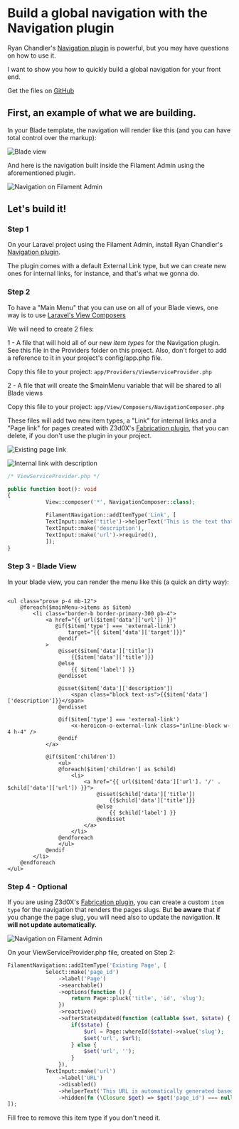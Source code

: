 # Build a global navigation with the Navigation plugin

Ryan Chandler's [Navigation plugin](https://filamentphp.com/plugins/navigation) is powerful, but you may have questions on how to use it.

I want to show you how to quickly build a global navigation for your front end.

Get the files on [GitHub](https://github.com/sjardim/filament-tricks)

## First, an example of what we are building.

In your Blade template, the navigation will render like this (and you can have total control over the markup):

![Blade view](https://raw.githubusercontent.com/sjardim/filament-tricks/main/screenshots/filament-navigation-00.png)

And here is the navigation built inside the Filament Admin using the aforementioned plugin. 

![Navigation on Filament Admin](https://raw.githubusercontent.com/sjardim/filament-tricks/main/screenshots/filament-navigation-01.png)

## Let's build it!

### Step 1

On your Laravel project using the Filament Admin, install Ryan Chandler's [Navigation plugin](https://filamentphp.com/plugins/navigation).

The plugin comes with a default External Link type, but we can create new ones for internal links, for instance, and that's what we gonna do.

### Step 2

To have a "Main Menu" that you can use on all of your Blade views, one way is to use [Laravel's View Composers](https://laravel.com/docs/10.x/views#view-composers)

We will need to create 2 files:

1 - A file that will hold all of our new *item types* for the Navigation plugin. See this file in the Providers folder on this project. Also, don't forget to add a reference to it in your project's config/app.php file. 

Copy this file to your project: `app/Providers/ViewServiceProvider.php` 

2 - A file that will create the $mainMenu variable that will be shared to all Blade views

Copy this file to your project: `app/View/Composers/NavigationComposer.php` 

These files will add two new item types, a "Link" for internal links and a "Page link" for pages created with Z3d0X's [Fabrication plugin](https://filamentphp.com/plugins/fabricator), that you can delete, if you don't use the plugin in your project.

![Existing page link](https://raw.githubusercontent.com/sjardim/filament-tricks/main/screenshots/filament-navigation-02.png)

![Internal link with description](https://raw.githubusercontent.com/sjardim/filament-tricks/main/screenshots/filament-navigation-03.png)

```php
/* ViewServiceProvider.php */

public function boot(): void
{
            View::composer('*', NavigationComposer::class);

            FilamentNavigation::addItemType('Link', [
            TextInput::make('title')->helperText('This is the text that will be displayed in the navigation menu.'),
            TextInput::make('description'),
            TextInput::make('url')->required(),
            ]);
}
```

### Step 3 - Blade View

In your blade view, you can render the menu like this (a quick an dirty way): 
```blade

<ul class="prose p-4 mb-12">
    @foreach($mainMenu->items as $item)
        <li class="border-b border-primary-300 pb-4">
            <a href="{{ url($item['data']['url']) }}"
               @if($item['type'] === 'external-link')
                   target="{{ $item['data']['target']}}"
                @endif
            >
                @isset($item['data']['title'])
                    {{$item['data']['title']}}
                @else
                    {{ $item['label'] }}
                @endisset

                @isset($item['data']['description'])
                    <span class="block text-xs">{{$item['data']['description']}}</span>
                @endisset

                @if($item['type'] === 'external-link')
                    <x-heroicon-o-external-link class="inline-block w-4 h-4" />
                @endif
            </a>

            @if($item['children'])
                <ul>
                @foreach($item['children'] as $child)
                    <li>
                        <a href="{{ url($item['data']['url']. '/' . $child['data']['url']) }}">
                            @isset($child['data']['title'])
                                {{$child['data']['title']}}
                            @else
                                {{ $child['label'] }}
                            @endisset
                        </a>
                    </li>
                @endforeach
                </ul>
            @endif
        </li>
    @endforeach
</ul>

```

### Step 4 - Optional

If you are using Z3d0X's [Fabrication plugin](https://filamentphp.com/plugins/fabricator), you can create a custom `item type` for the navigation that renders the pages slugs. But **be aware** that if you change the page slug, you will need also to update the navigation. **It will not update automatically.**

![Navigation on Filament Admin](https://raw.githubusercontent.com/sjardim/filament-tricks/main/screenshots/filament-navigation-05.png)

On your ViewServiceProvider.php file, created on Step 2: 

```php
FilamentNavigation::addItemType('Existing Page', [
            Select::make('page_id')
                ->label('Page')
                ->searchable()
                ->options(function () {
                    return Page::pluck('title', 'id', 'slug');
                })
                ->reactive()
                ->afterStateUpdated(function (callable $set, $state) {
                    if($state) {
                        $url = Page::whereId($state)->value('slug');
                        $set('url', $url);
                    } else {
                        $set('url', '');
                    }
                }),
            TextInput::make('url')
                ->label('URL')
                ->disabled()
                ->helperText('This URL is automatically generated based on the page you select above.')
                ->hidden(fn (\Closure $get) => $get('page_id') === null),
]);
```

Fill free to remove this item type if you don't need it.


